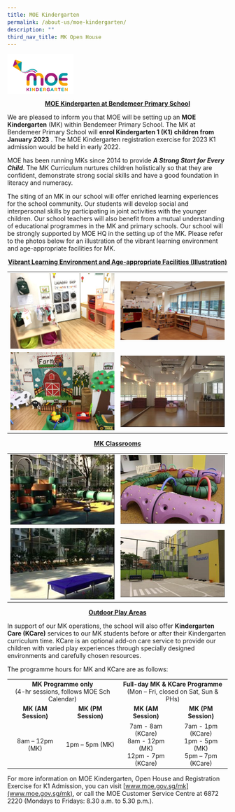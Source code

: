 ```yaml
---
title: MOE Kindergarten
permalink: /about-us/moe-kindergarten/
description: ""
third_nav_title: MK Open House
---
```


<img src="/images/05%20MOE%20Kindergarten%20Logo.jpg"
		 align="center" 
		 style="width:30%"/>

<p align="center"> <b> <u>MOE Kindergarten at Bendemeer Primary School</u> </b> </p>

We are pleased to inform you that MOE will be setting up an **MOE Kindergarten** (MK) within Bendemeer Primary School. The MK at Bendemeer Primary School will **enrol Kindergarten 1 (K1) children from January 2023** . The MOE Kindergarten registration exercise for 2023 K1 admission would be held in early 2022.

MOE has been running MKs since 2014 to provide ***A Strong Start for Every Child***. The MK Curriculum nurtures children holistically so that they are confident, demonstrate strong social skills and have a good foundation in literacy and numeracy.

The siting of an MK in our school will offer enriched learning experiences for the school community. Our students will develop social and interpersonal skills by participating in joint activities with the younger children. Our school teachers will also benefit from a mutual understanding of educational programmes in the MK and primary schools. Our school will be strongly supported by MOE HQ in the setting up of the MK. Please refer to the photos below for an illustration of the vibrant learning environment and age-appropriate facilities for MK. 



<p align="center"> <b> <u> Vibrant Learning Environment and Age-appropriate Facilities (Illustration) </u></b></p>


<table>
	<tr>
		<td width="50%">
			<img src="/images/1_LC.jpg"/>
		</td>
		<td width="50%">
			<img src="/images/2_LC.jpg"/>
		</td>
	</tr>
	<tr>
		<td>
			<img src="/images/3_LC.jpg"/>
		</td>
		<td>
			<img src="/images/4_LC.jpg"/>
		</td>
	</tr>
</table>

<p align="center"><b><u>MK Classrooms</u></b></p>

<table>
	<tr>
		<td width="50%">
			<img src="/images/5_LC.jpg"/>
		</td>
		<td width="50%">
			<img src="/images/6_LC.jpg"/>
		</td>
	</tr>
	<tr>
		<td>
			<img src="/images/7_LC.jpg"/>
		</td>
		<td>
			<img src="/images/8_LC.jpg"/>
		</td>
	</tr>
</table>

<p align="center"> <b> <u> Outdoor Play Areas </u> </b> </p>

In support of our MK operations, the school will also offer **Kindergarten Care (KCare)** services to our MK students before or after their Kindergarten curriculum time. KCare is an optional add-on care service to provide our children with varied play experiences through specially designed environments and carefully chosen resources. 

The programme hours for MK and KCare are as follows:
<table style="text-align:center">
	<tr>
		<td colspan=2> 
			<b> MK Programme only </b> <br>
			(4-hr sessions, follows MOE Sch Calendar)
		</td>
		<td colspan=2>
			<b>Full-day MK & KCare Programme </b> <br>
			(Mon – Fri, closed on Sat, Sun & PHs)
		</td>
	</tr>
	<tr>
		<td>			<b> MK (AM Session) </b>		</td>
		<td>			<b> MK (PM Session) </b>    </td>
		<td>			<b> MK (AM Session) </b>		</td>
		<td>			<b> MK (PM Session) </b>    </td>
	</tr>
	<tr>
		<td> 8am – 12pm (MK) </td>
		<td> 1pm – 5pm (MK) </td>
		<td> 
			7am - 8am (KCare) <br>
			8am - 12pm (MK) <br>
			12pm - 7pm (KCare)
		</td>
		<td>
			7am - 1pm (KCare) <br>
			1pm - 5pm (MK) <br>
			5pm – 7pm (KCare) 
		</td>
	</tr>
</table>

For more information on MOE Kindergarten, Open House and Registration Exercise for K1 Admission, you can visit [www.moe.gov.sg/mk](www.moe.gov.sg/mk), or call the MOE Customer Service Centre at 6872 2220 (Mondays to Fridays: 8.30 a.m. to 5.30 p.m.).